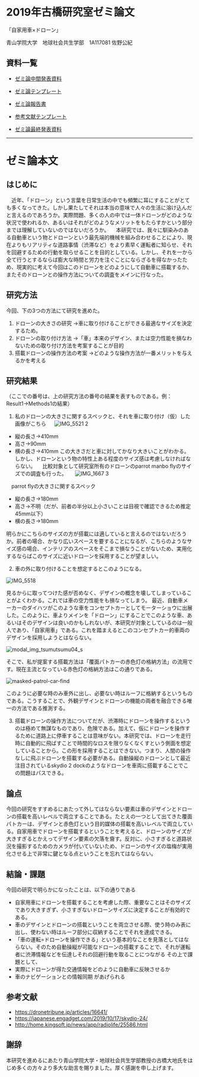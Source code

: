 # 2019年古橋研究室ゼミ論文

「自家用車×ドローン」

青山学院大学　地球社会共生学部　1A117081 佐野公紀

## 資料一覧
-  [ゼミ論中間発表資料](https://docs.google.com/presentation/d/1sK6hci77wB66VWDzsLREO3fmZuH6N_5laPwgrq21Mu4/edit#slide=id.p)

-  [ゼミ論テンプレート](https://docs.google.com/document/d/1hT6A7MQRmD3jp-NkzAT2dIeWN-2X0_WGo1aTpzgv2CQ/edit)

-  [ゼミ論報告書](https://medium.com/furuhashilab/ドローンによる人命救助の加速案-5c61bf5faf5e)

-  [参考文献テンプレート](https://docs.google.com/spreadsheets/d/1g0eQedyXYkM6U7-wQ9Sk8WuwJ6fTcOxlsa2oQIvfT6o/edit?usp=sharing)

-  [ゼミ論最終発表資料](https://docs.google.com/presentation/d/1DdGM_dXuUQODMRYJt2wPjhBJuJjZrWy2z_LjX31izCY/edit#slide=id) 


-----------
# ゼミ論本文
## はじめに
　近年、「ドローン」という言葉を日常生活の中でも頻繁に耳にすることがとても多くなってきた。しかし果たしてそれは本当の意味で人々の生活に溶け込んだと言えるのであろうか。実際問題、多くの人の中では一体ドローンがどのような状況で使われるか、あるいはそれがどのようなメリットをもたらすかという部分までは理解していないのではないだろうか。
　本研究では、我々に馴染みのある自動車という物とドローンという最先端的機械を組み合わせることにより、現在よりもリアリティな道路事情（渋滞など）をより素早く運転者に知らせ、それを回避するための行動を取らせることを目的としている。しかし、それを一から全て行うとするならば膨大な時間と労力を注ぐことにならざるを得なかったため、現実的に考えて今回はこのドローンをどのようにして自動車に搭載するか、またそのドローンとの操作方法についての調査をメインに行なった。




## 研究方法
今回、下の3つの方法にて研究を進めた。
1. ドローンの大きさの研究
→車に取り付けることができる最適なサイズを決定するため。
2. ドローンの取り付け方法
→「車」本来のデザイン、または空力性能を損なわないための取り付け方法を考案することが目的
3. 搭載ドローンの操作方法の考案
→どのような操作方法が一番メリットを与えるかを考える


## 研究結果
（ここでの番号は、上の研究方法の番号の結果を表すものである。例：Result1→Methods1の結果）
1. 私のドローンの大きさに関するスペックと、それを車に取り付け（仮）した画像がこちら
　
 ![IMG_5521 2](https://user-images.githubusercontent.com/52966947/73157030-19290180-4123-11ea-91b3-1c31930c584a.jpg)

 - 縦の長さ→410mm 
 - 高さ→90mm 
 - 横の長さ→410mm
この大きさだと車に対してかなり大きいことがわかる。しかし、ドローンという物の特性上ある程度のサイズ感は考慮しなければならない。
　比較対象として研究室所有のドローンのparrot manbo flyのサイズでの調査も行った。
　
 ![IMG_1667 3](https://user-images.githubusercontent.com/52966947/73156976-e67f0900-4122-11ea-802f-9f4066cded46.JPG)

　parrot flyの大きさに関するスペック
 - 縦の長さ→180mm
 - 高さ→不明（だが、前者の半分以上小さいことは目視で確認できるため推定45mm以下）
 - 横の長さ→180mm

明らかにこちらのサイズの方が搭載には適していると言えるのではないだろうか。前者の場合、かなり広いスペースを要することになるが、こちらのようなサイズ感の場合、インテリアのスペースをそこまで損なうことがないため、実用化するならばこのサイズに近いドローンを採用することが望ましい。

2. 車の外に取り付けることを想定するとこのようになる。

![IMG_5518](https://user-images.githubusercontent.com/52966947/73157054-33fb7600-4123-11ea-85e3-c6e9ba9af46d.JPG)

見るからに取ってつけた感が否めなく、デザインの概念を壊してしまっていることがよくわかる。これでは車の空力性能をも損なってしまう。
最近、自動車メーカーのダイハツがこのような車をコンセプトカーとしてモーターショウに出展した。このように、車よりメインを「ドローン」にすることでこのような車、あるいはそのデザインは良いのかもしれないが、本研究が対象としているのは一般人であり、「自家用車」である。これを踏まえるとこのコンセプトカー的車両のデザインを採用しようとはならない。

![modal_img_tsumutsumu04_s](https://user-images.githubusercontent.com/52966947/73157221-c0a63400-4123-11ea-82ba-cb151f0dfda5.jpg)

そこで、私が提案する搭載方法は「覆面パトカーの赤色灯の格納方法」の流用です。現在主流となっている赤色灯の格納方法はこの通りである。

![masked-patrol-car-find](https://user-images.githubusercontent.com/52966947/73157334-02cf7580-4124-11ea-94dc-b3be9a58af4a.jpg)

このように必要な時のみ車外に出し、必要ない時はルーフに格納するというものである。こうすることで、外観デザインとドローンの機能の両者を融合できる唯一の方法である推測する。

3. 搭載ドローンの操作方法についてだが、渋滞時にドローンを操作するというのは極めて無謀なものであり、危険である。加えて、仮にドローンを操作するために道路上に停車することは意味がない。本研究では、ドローンを走行時に自動的に飛ばすことで時間的なロスを限りなくなくすという側面を想定していることから。この形を採用することはできない。つまり、人間の操作なしに飛ぶドローンを搭載する必要がある。自動操縦のドローンとして最近注目されているskydio 2 dockのようなドローンを車両に搭載することでこの問題はパスできる。
 

## 論点
今回の研究をすすめるにあたって外してはならない要素は車のデザインとドローンの搭載を高いレベルで両立することである。たとえの一つとして出てきた覆面パトカーは、デザインと赤色灯という目的媒体の搭載を高いレベルで両立している。自家用車でドローンを搭載するということを考えると、ドローンのサイズが大きすぎるとかえってデザイン要素の欠落を齎す。反対に、小さすぎると道路状況を撮影するためのカメラが付いていないため、ドローンのサイズの塩梅が実用化させる上で非常に鍵となる点ということを忘れてはならない。

##  結論・課題
今回の研究で明らかになったことは、以下の通りである
 - 自家用車にドローンを搭載することを考慮した際、重要なことはそのサイズであり大きすぎず、小さすぎないドローンサイズに決定することが有効的である。
 - 車のデザインとドローンの搭載ということを両立させる際、使う時のみ表に出し、使わない時はルーフ部分に収納することでそれを達成できる。
 - 「車の運転=ドローンを操作できる」という基本的なことを見落としてはならない。そのため自動操縦が可能なドローンの搭載することで、それが運転者に渋滞情報などを伝達しそれの回避行動を取ることにつながる
その上で課題として、
 - 実際にドローンが得た交通情報をどのように自動車に反映させるか
 - 車のナビゲーションとの情報同期
 があげられる

## 参考文献
- https://dronetribune.jp/articles/16641/
- https://japanese.engadget.com/2019/10/17/skydio-24/
- http://home.kingsoft.jp/news/app/radiolife/25586.html
## 謝辞
本研究を進めるにあたり青山学院大学・地球社会共生学部教授の古橋大地氏をはじめ多くの方々より多大な助言を賜りました。厚く感謝を申し上げます。

